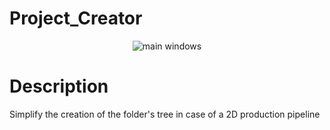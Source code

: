 # Project_Creator

<p align="center">
  <img src="http://lutim.cpy.re/69CWJGUx.PNG" alt="main windows" />
</p>

# Description
Simplify the creation of the folder's tree in case of a 2D production pipeline
